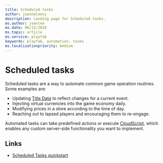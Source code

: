 ```yaml
---
title: Scheduled tasks
author: joannaleecy
description: Landing page for Scheduled tasks.
ms.author: joanlee
ms.date: 06/12/2018
ms.topic: article
ms.service: playfab
keywords: playfab, automation, tasks
ms.localizationpriority: medium
---
```


# Scheduled tasks

Scheduled tasks are a way to automate common game operation routines. Some examples are:

- Updating [Title Data](../../data/titledata/index.md) to reflect changes for a current event.
- Injecting virtual currencies into the game economy daily.
- Modifying prices in a store according to the time of day.
- Reaching out to lapsed players and encouraging them to re-engage.

Automated tasks can take predefined actions or execute [CloudScript](../cloudscript/index.md), which enables any custom server-side functionality you want to implement.

## Links

- [Scheduled Tasks quickstart](quickstart.md)
